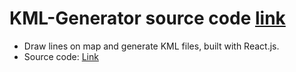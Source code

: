 # KML-Generator source code [link](https://github.com/cycgp/KML-Generator/tree/master)
- Draw lines on map and generate KML files, built with React.js.
- Source code: [Link](https://github.com/cycgp/KML-Generator/tree/master)
